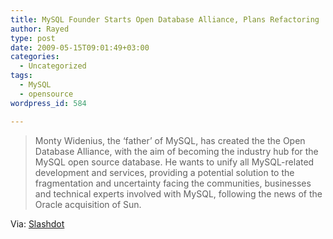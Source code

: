 ```yaml
---
title: MySQL Founder Starts Open Database Alliance, Plans Refactoring
author: Rayed
type: post
date: 2009-05-15T09:01:49+03:00
categories:
  - Uncategorized
tags:
  - MySQL
  - opensource
wordpress_id: 584

---
```

<blockquote><p>Monty Widenius, the &#8216;father&#8217; of MySQL, has created the the Open Database Alliance, with the aim of becoming the industry hub for the MySQL open source database. He wants to unify all MySQL-related development and services, providing a potential solution to the fragmentation and uncertainty facing the communities, businesses and technical experts involved with MySQL, following the news of the Oracle acquisition of Sun.
</p></blockquote>
<p>Via: <a href="http://tech.slashdot.org/article.pl?sid=09/05/14/1921243">Slashdot</a></p>
